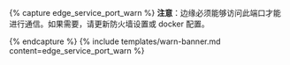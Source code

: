 {% capture edge_service_port_warn %}
**注意**：边缘必须能够访问此端口才能进行通信。如果需要，请更新防火墙设置或 docker 配置。

{% endcapture %}
{% include templates/warn-banner.md content=edge_service_port_warn %}